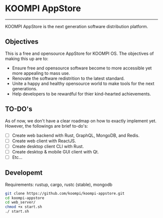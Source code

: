# KOOMPI AppStore

---

KOOMPI AppStore is the next generation software distribution platform.

## Objectives

This is a free and opensource AppStore for KOOMPI OS. The objectives of making this up are to:

- Ensure free and opensource software become to more accessible yet more appealing to mass use.
- Renovate the software redistrition to the latest standard.
- Unite a happy and healthy opensource world to make tools for the next generations.
- Help developers to be rewardful for thier kind-hearted achievements.

## TO-DO's

As of now, we don't have a clear roadmap on how to exactly implement yet. However, the followings
are brief to-do's:

- [ ] Create web backend with Rust, GraphQL, MongoDB, and Redis.
- [ ] Create web client with ReactJS.
- [ ] Create desktop client CLI with Rust.
- [ ] Create desktop & mobile GUI client with Qt.
- [ ] Etc...

## Developemt

Requirements: rustup, cargo, rustc (stable), mongodb

```bash
git clone https://github.com/koompi/koompi-appstore.git
cd koompi-appstore
cd web_server/
chmod +x start.sh
./ start.sh
```
